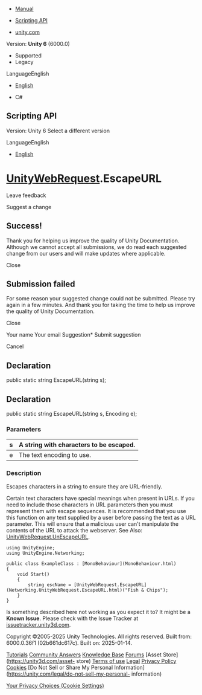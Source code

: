 [ ]()

  * [Manual](../Manual/index.html)
  * [Scripting API](../ScriptReference/index.html)

  * [unity.com](https://unity.com/)

Version: **Unity 6** (6000.0)

  * Supported
  * Legacy

LanguageEnglish

  * [English]()

  * C#

[ ](https://docs.unity3d.com)

## Scripting API

Version: Unity 6 Select a different version

LanguageEnglish

  * [English]()

#  [UnityWebRequest](Networking.UnityWebRequest.html).EscapeURL

Leave feedback

Suggest a change

## Success!

Thank you for helping us improve the quality of Unity Documentation. Although
we cannot accept all submissions, we do read each suggested change from our
users and will make updates where applicable.

Close

## Submission failed

For some reason your suggested change could not be submitted. Please <a>try
again</a> in a few minutes. And thank you for taking the time to help us
improve the quality of Unity Documentation.

Close

Your name Your email Suggestion* Submit suggestion

Cancel

[ ]()

## Declaration

public static string EscapeURL(string s);

## Declaration

public static string EscapeURL(string s, Encoding e);

### Parameters

s | A string with characters to be escaped.  
---|---  
e | The text encoding to use.  
  
### Description

Escapes characters in a string to ensure they are URL-friendly.

Certain text characters have special meanings when present in URLs. If you
need to include those characters in URL parameters then you must represent
them with escape sequences. It is recommended that you use this function on
any text supplied by a user before passing the text as a URL parameter. This
will ensure that a malicious user can't manipulate the contents of the URL to
attack the webserver. See Also:
[UnityWebRequest.UnEscapeURL](Networking.UnityWebRequest.UnEscapeURL.html).

    
    
    using UnityEngine;
    using UnityEngine.Networking;  
      
    public class ExampleClass : [MonoBehaviour](MonoBehaviour.html)
    {
        void Start()
        {
            string escName = [UnityWebRequest.EscapeURL](Networking.UnityWebRequest.EscapeURL.html)("Fish & Chips");
        }
    }
    

Is something described here not working as you expect it to? It might be a
**Known Issue**. Please check with the Issue Tracker at
[issuetracker.unity3d.com](https://issuetracker.unity3d.com).

Copyright ©2005-2025 Unity Technologies. All rights reserved. Built from:
6000.0.36f1 (02b661dc617c). Built on: 2025-01-14.

[Tutorials](https://unity3d.com/learn) [Community
Answers](https://answers.unity3d.com) [Knowledge
Base](https://support.unity3d.com/hc/en-us)
[Forums](https://forum.unity3d.com) [Asset Store](https://unity3d.com/asset-
store) [Terms of use](https://docs.unity3d.com/Manual/TermsOfUse.html)
[Legal](https://unity.com/legal) [Privacy
Policy](https://unity.com/legal/privacy-policy)
[Cookies](https://unity.com/legal/cookie-policy) [Do Not Sell or Share My
Personal Information](https://unity.com/legal/do-not-sell-my-personal-
information)

[Your Privacy Choices (Cookie Settings)](javascript:void\(0\);)

